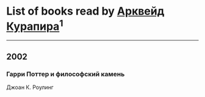 # List of books read by [Арквейд Курапира](http://vk.com/id278072338)<sup>1</sup>
---

## 2002

### Гарри Поттер и философский камень
Джоан К. Роулинг



